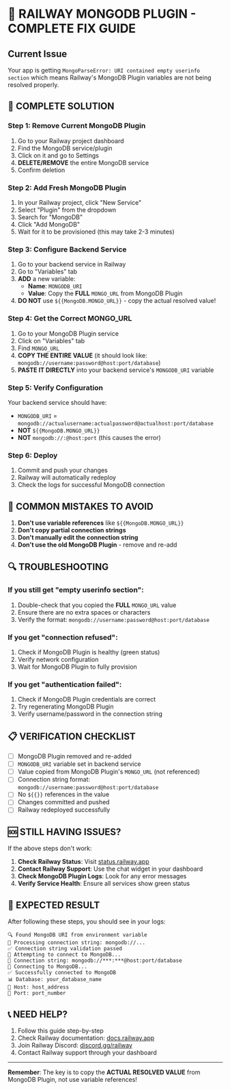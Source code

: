 # 🚨 RAILWAY MONGODB PLUGIN - COMPLETE FIX GUIDE

## Current Issue
Your app is getting `MongoParseError: URI contained empty userinfo section` which means Railway's MongoDB Plugin variables are not being resolved properly.

## 🔧 COMPLETE SOLUTION

### Step 1: Remove Current MongoDB Plugin
1. Go to your Railway project dashboard
2. Find the MongoDB service/plugin
3. Click on it and go to Settings
4. **DELETE/REMOVE** the entire MongoDB service
5. Confirm deletion

### Step 2: Add Fresh MongoDB Plugin
1. In your Railway project, click "New Service"
2. Select "Plugin" from the dropdown
3. Search for "MongoDB"
4. Click "Add MongoDB"
5. Wait for it to be provisioned (this may take 2-3 minutes)

### Step 3: Configure Backend Service
1. Go to your backend service in Railway
2. Go to "Variables" tab
3. **ADD** a new variable:
   - **Name**: `MONGODB_URI`
   - **Value**: Copy the **FULL** `MONGO_URL` from MongoDB Plugin
4. **DO NOT** use `${{MongoDB.MONGO_URL}}` - copy the actual resolved value!

### Step 4: Get the Correct MONGO_URL
1. Go to your MongoDB Plugin service
2. Click on "Variables" tab
3. Find `MONGO_URL`
4. **COPY THE ENTIRE VALUE** (it should look like: `mongodb://username:password@host:port/database`)
5. **PASTE IT DIRECTLY** into your backend service's `MONGODB_URI` variable

### Step 5: Verify Configuration
Your backend service should have:
- `MONGODB_URI` = `mongodb://actualusername:actualpassword@actualhost:port/database`
- **NOT** `${{MongoDB.MONGO_URL}}`
- **NOT** `mongodb://:@host:port` (this causes the error)

### Step 6: Deploy
1. Commit and push your changes
2. Railway will automatically redeploy
3. Check the logs for successful MongoDB connection

## 🚫 COMMON MISTAKES TO AVOID

1. **Don't use variable references** like `${{MongoDB.MONGO_URL}}`
2. **Don't copy partial connection strings**
3. **Don't manually edit the connection string**
4. **Don't use the old MongoDB Plugin** - remove and re-add

## 🔍 TROUBLESHOOTING

### If you still get "empty userinfo section":
1. Double-check that you copied the **FULL** `MONGO_URL` value
2. Ensure there are no extra spaces or characters
3. Verify the format: `mongodb://username:password@host:port/database`

### If you get "connection refused":
1. Check if MongoDB Plugin is healthy (green status)
2. Verify network configuration
3. Wait for MongoDB Plugin to fully provision

### If you get "authentication failed":
1. Check if MongoDB Plugin credentials are correct
2. Try regenerating MongoDB Plugin
3. Verify username/password in the connection string

## 📋 VERIFICATION CHECKLIST

- [ ] MongoDB Plugin removed and re-added
- [ ] `MONGODB_URI` variable set in backend service
- [ ] Value copied from MongoDB Plugin's `MONGO_URL` (not referenced)
- [ ] Connection string format: `mongodb://username:password@host:port/database`
- [ ] No `${{}}` references in the value
- [ ] Changes committed and pushed
- [ ] Railway redeployed successfully

## 🆘 STILL HAVING ISSUES?

If the above steps don't work:

1. **Check Railway Status**: Visit [status.railway.app](https://status.railway.app)
2. **Contact Railway Support**: Use the chat widget in your dashboard
3. **Check MongoDB Plugin Logs**: Look for any error messages
4. **Verify Service Health**: Ensure all services show green status

## 🎯 EXPECTED RESULT

After following these steps, you should see in your logs:
```
🔍 Found MongoDB URI from environment variable
🔧 Processing connection string: mongodb://...
✅ Connection string validation passed
🔌 Attempting to connect to MongoDB...
📡 Connection string: mongodb://***:***@host:port/database
🔄 Connecting to MongoDB...
✅ Successfully connected to MongoDB
📊 Database: your_database_name
🔗 Host: host_address
🚪 Port: port_number
```

## 📞 NEED HELP?

1. Follow this guide step-by-step
2. Check Railway documentation: [docs.railway.app](https://docs.railway.app)
3. Join Railway Discord: [discord.gg/railway](https://discord.gg/railway)
4. Contact Railway support through your dashboard

---

**Remember**: The key is to copy the **ACTUAL RESOLVED VALUE** from MongoDB Plugin, not use variable references!
